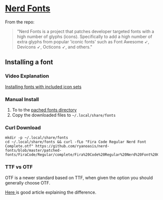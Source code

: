 # [ Nerd Fonts ](https://www.nerdfonts.com/)

From the repo:
>"Nerd Fonts is a project that patches developer targeted fonts with a high number of glyphs (icons). Specifically to add a high number of extra glyphs from popular 'iconic fonts' such as Font Awesome ➶, Devicons ➶, Octicons ➶, and others."

## Installing a font

### Video Explanation
[Installing fonts with included icon sets](https://www.youtube.com/watch?v=fR4ThXzhQYI&t=364s)

### Manual Install
1. To to the [pached fonts directory](https://www.nerdfonts.com/font-downloads)
1. Copy the downloaded files to `~/.local/share/fonts`

### Curl Download
```
mkdir -p ~/.local/share/fonts
cd ~/.local/share/fonts && curl -fLo "Fira Code Regular Nerd Font Complete.otf" https://github.com/ryanoasis/nerd-fonts/blob/master/patched-fonts/FiraCode/Regular/complete/Fira%20Code%20Regular%20Nerd%20Font%20Complete.otf
```

### TTF vs OTF
OTF is a newer standard based on TTF, when given the option you should generally choose OTF.

[ Here ](https://www.makeuseof.com/tag/otf-vs-ttf-fonts-one-better/) is good article explaining the difference.  



